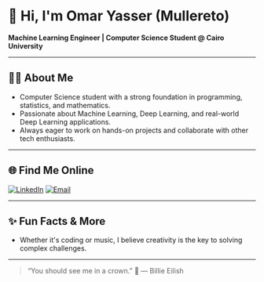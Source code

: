 # 👋 Hi, I'm Omar Yasser (Mullereto)

**Machine Learning Engineer | Computer Science Student @ Cairo University**

---

## 👨‍💻 About Me

- Computer Science student with a strong foundation in programming, statistics, and mathematics.
- Passionate about Machine Learning, Deep Learning, and real-world Deep Learning applications.
- Always eager to work on hands-on projects and collaborate with other tech enthusiasts.

---


## 🌐 Find Me Online

[![LinkedIn](https://img.shields.io/badge/LinkedIn-0077B5?style=flat-square&logo=linkedin&logoColor=white)](https://www.linkedin.com/in/omar-yasser-a970a11b2/)
[![Email](https://img.shields.io/badge/Email-D14836?style=flat-square&logo=gmail&logoColor=white)](mailto:yomar.yasser12@gmail.com)

---

## ✨ Fun Facts & More

- Whether it's coding or music, I believe creativity is the key to solving complex challenges.

---

> “You should see me in a crown.” 👑 — Billie Eilish
